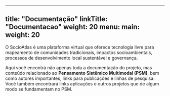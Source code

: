 
---
title: "Documentação"
linkTitle: "Documentacao"
weight: 20
menu:
  main:
    weight: 20
---


O SocioAtlas é uma plataforma virtual que oferece tecnologia livre para mapeamento de comunidades tradicionais, impactos socioambientais, processos de desenvolvimento local sustentável e governança.


Aqui você encontrá não apenas toda a documentação do projeto, mas conteúdo relacionado ao **Pensamento Sistêmico Multimodal (PSM)**, bem como autores importantes, links para publicações e linhas de pesquisa. Você também encontrará links aplicações e outros projetos que de algum modo se fundamentam no PSM.

